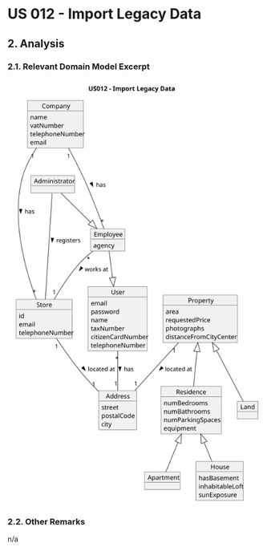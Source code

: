# US 012 - Import Legacy Data

## 2. Analysis

### 2.1. Relevant Domain Model Excerpt 

![us012-dm.svg](svg%2Fus012-dm.svg)

### 2.2. Other Remarks

n/a